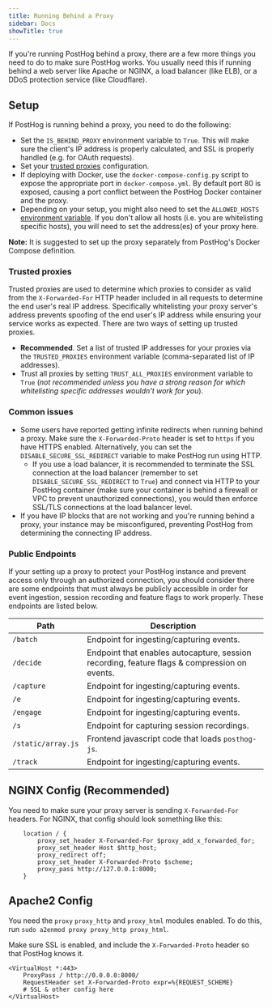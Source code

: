 ```yaml
---
title: Running Behind a Proxy
sidebar: Docs
showTitle: true
---
```



If you're running PostHog behind a proxy, there are a few more things you need to do to make sure PostHog works. You usually need this if running behind a web server like Apache or NGINX, a load balancer (like ELB), or a DDoS protection service (like Cloudflare).

## Setup

If PostHog is running behind a proxy, you need to do the following:
- Set the `IS_BEHIND_PROXY` environment variable to `True`. This will make sure the client's IP address is properly calculated, and SSL is properly handled (e.g. for OAuth requests).
- Set your [trusted proxies](#trusted-proxies) configuration.
- If deploying with Docker, use the `docker-compose-config.py` script to expose the appropriate port in `docker-compose.yml`. By default port 80 is exposed, causing a port conflict between the PostHog Docker container and the proxy.
- Depending on your setup, you might also need to set the `ALLOWED_HOSTS` [environment variable](/docs/configuring-posthog/environment-variables). If you don't allow all hosts (i.e. you are whitelisting specific hosts), you will need to set the address(es) of your proxy here.

<div class='note-block'><b>Note:</b> It is suggested to set up the proxy separately from PostHog's Docker Compose definition.</div>

### Trusted proxies

Trusted proxies are used to determine which proxies to consider as valid from the `X-Forwarded-For` HTTP header included in all requests to determine the end user's real IP address. Specifically whitelisting your proxy server's address prevents spoofing of the end user's IP address while ensuring your service works as expected. There are two ways of setting up trusted proxies.
- **Recommended**. Set a list of trusted IP addresses for your proxies via the `TRUSTED_PROXIES` environment variable (comma-separated list of IP addresses).
- Trust all proxies by setting `TRUST_ALL_PROXIES` environment variable to `True` (_not recommended unless you have a strong reason for which whitelisting specific addresses wouldn't work for you_).


### Common issues

- Some users have reported getting infinite redirects when running behind a proxy. Make sure the `X-Forwarded-Proto` header is set to `https` if you have HTTPS enabled. Alternatively, you can set the `DISABLE_SECURE_SSL_REDIRECT` variable to make PostHog run using HTTP.
  - If you use a load balancer, it is recommended to terminate the SSL connection at the load balancer (remember to set `DISABLE_SECURE_SSL_REDIRECT` to `True`) and connect via HTTP to your PostHog container (make sure your container is behind a firewall or VPC to prevent unauthorized connections), you would then enforce SSL/TLS connections at the load balancer level.
- If you have IP blocks that are not working and you're running behind a proxy, your instance may be misconfigured, preventing PostHog from determining the connecting IP address.

### Public Endpoints

If your setting up a proxy to protect your PostHog instance and prevent access only through an authorized connection, you should consider there are some endpoints that must always be publicly accessible in order for event ingestion, session recording and feature flags to work properly. These endpoints are listed below.

| Path | Description |
| ---- | ---- |
| `/batch` | Endpoint for ingesting/capturing events. |
| `/decide` |  Endpoint that enables autocapture, session recording, feature flags & compression on events. |
| `/capture` | Endpoint for ingesting/capturing events. |
| `/e` | Endpoint for ingesting/capturing events. |
| `/engage` | Endpoint for ingesting/capturing events. |
| `/s` | Endpoint for capturing session recordings. |
| `/static/array.js` | Frontend javascript code that loads `posthog-js`. |
| `/track` | Endpoint for ingesting/capturing events. |



## NGINX Config (Recommended)

You need to make sure your proxy server is sending `X-Forwarded-For` headers. For NGINX, that config should look something like this:

```nginx
    location / {
        proxy_set_header X-Forwarded-For $proxy_add_x_forwarded_for;
        proxy_set_header Host $http_host;
        proxy_redirect off;
        proxy_set_header X-Forwarded-Proto $scheme;
        proxy_pass http://127.0.0.1:8000;
    }
```

## Apache2 Config

You need the `proxy` `proxy_http` and `proxy_html` modules enabled. 
To do this, run `sudo a2enmod proxy proxy_http proxy_html`.

Make sure SSL is enabled, and include the `X-Forwarded-Proto` header so that PostHog knows it.

```apacheconf
<VirtualHost *:443>
    ProxyPass / http://0.0.0.0:8000/
    RequestHeader set X-Forwarded-Proto expr=%{REQUEST_SCHEME}
    # SSL & other config here
</VirtualHost>
```

